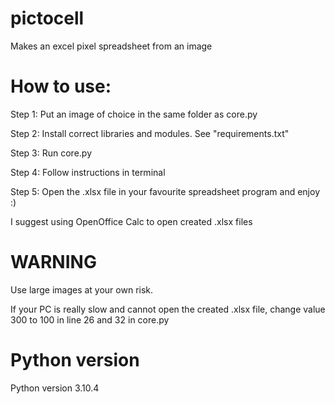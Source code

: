 # pictocell
Makes an excel pixel spreadsheet from an image

# How to use:

Step 1:
  Put an image of choice in the same folder as core.py
  
Step 2:
  Install correct libraries and modules. See "requirements.txt"

Step 3:
  Run core.py
  
Step 4:
  Follow instructions in terminal
  
Step 5:
  Open the .xlsx file in your favourite spreadsheet program and enjoy :)

I suggest using OpenOffice Calc to open created .xlsx files
  

# WARNING

Use large images at your own risk.

If your PC is really slow and cannot open the created .xlsx file, change value 300 to 100 in line 26 and 32 in core.py

# Python version

Python version 3.10.4